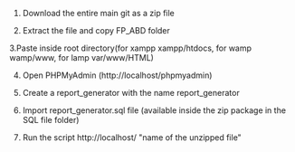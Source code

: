 1. Download the entire main git as a zip file

2. Extract the file and copy FP_ABD folder

3.Paste inside root directory(for xampp xampp/htdocs, for wamp wamp/www, for lamp var/www/HTML)

4. Open PHPMyAdmin (http://localhost/phpmyadmin)

5. Create a report_generator with the name report_generator

6. Import report_generator.sql file (available inside the zip package in the SQL file folder)

7. Run the script http://localhost/ "name of the unzipped file"

